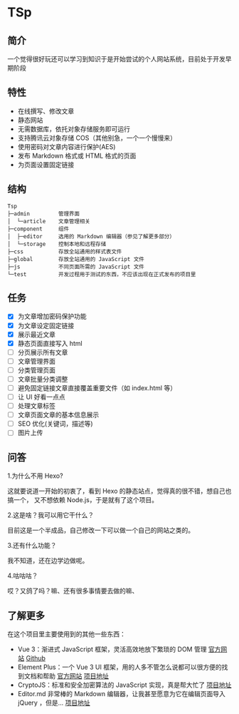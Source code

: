 # TSp

## 简介

一个觉得很好玩还可以学习到知识于是开始尝试的个人网站系统，目前处于开发早期阶段

## 特性

* 在线撰写、修改文章
* 静态网站
* 无需数据库，依托对象存储服务即可运行
* 支持腾讯云对象存储 COS（其他别急，一个一个慢慢来）
* 使用密码对文章内容进行保护(AES)
* 发布 Markdown 格式或 HTML 格式的页面
* 为页面设置固定链接

## 结构

```text
Tsp
├─admin         管理界面
│  └─article    文章管理相关
├─component     组件
│  ├─editor     选用的 Markdown 编辑器（参见了解更多部分）
│  └─storage    控制本地和远程存储
├─css           存放全站通用的样式表文件
├─global        存放全站通用的 JavaScript 文件
├─js            不同页面所需的 JavaScript 文件
└─test          开发过程用于测试的东西，不应该出现在正式发布的项目里
```

## 任务

* [x] 为文章增加密码保护功能
* [x] 为文章设定固定链接
* [x] 展示最近文章
* [x] 静态页面直接写入 html
* [ ] 分页展示所有文章
* [ ] 文章管理界面
* [ ] 分类管理页面
* [ ] 文章批量分类调整
* [ ] 避免固定链接文章直接覆盖重要文件（如 index.html 等） 
* [ ] 让 UI 好看一点点
* [ ] 处理文章标签
* [ ] 文章页面文章的基本信息展示
* [ ] SEO 优化(关键词，描述等)
* [ ] 图片上传

## 问答

1.为什么不用 Hexo?

这就要说道一开始的初衷了，看到 Hexo 的静态站点，觉得真的很不错，想自己也搞一个，
又不想依赖 Node.js，于是就有了这个项目。

2.这是啥？我可以用它干什么？

目前这是一个半成品，自己修改一下可以做一个自己的网站之类的。

3.还有什么功能？

我不知道，还在边学边做呢。

4.咕咕咕？

哎？又鸽了吗？嘛、还有很多事情要去做的嘛、

## 了解更多

在这个项目里主要使用到的其他一些东西：

* Vue 3：渐进式 JavaScript 框架，灵活高效地放下繁琐的 DOM 管理 [官方网站](https://v3.vuejs.org/) [Github](https://github.com/vuejs)
* Element Plus：一个 Vue 3 UI 框架，用的人多不管怎么说都可以很方便的找到文档和帮助  [官方网站](https://element-plus.org/) [项目地址](https://github.com/element-plus/element-plus)
* CryptoJS：标准和安全加密算法的 JavaScript 实现，真是帮大忙了 [项目地址](https://code.google.com/archive/p/crypto-js/)
* Editor.md 非常棒的 Markdown 编辑器，让我甚至愿意为它在编辑页面导入 jQuery ，但是... [项目地址](https://github.com/pandao/editor.md)


